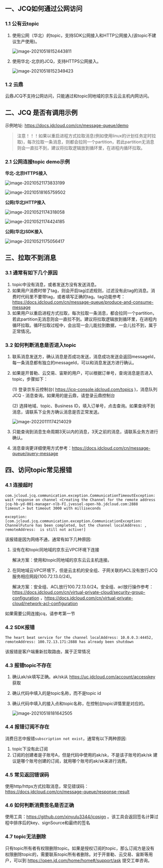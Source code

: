 ## 一、JCQ如何通过公网访问

### 1.1 公有云topic

1. 使用公网（华北）的topic，支持SDK公网接入和HTTP公网接入(该topic不建议生产使用)。

   ![image-20210518152443811](images/image-20210518152443811.png)

2. 使用华北-北京的JCQ，支持HTTPS公网接入。

   ![image-20210518152349423](images/image-20210518152349423.png)

### 1.2 云鼎

云鼎JCQ不支持公网访问，只能通过和topic同地域的京东云云主机内网访问。

## 二、JCQ 是否有调用示例

示例地址: https://docs.jdcloud.com/cn/message-queue/demo

> 注意！！！如果以重启进程方式拉取消息(例如使用linux的计划任务定时拉取)，每次拉取一条消息，则都会拉同一个partition，若此partition无消息则会一直拉不到，建议将拉取逻辑放到循环里，在进程内循环拉取。

### 2.1 公网连接topic demo示例

**华北-北京HTTPS接入**

![image-20210521173833199](images/image-20210521173833199.png)

![image-20210518165759502](images/image-20210518165759502.png)

**公网(华北)HTTP接入** 

![image-20210521174318058](images/image-20210521174318058.png)

![image-20210521174424185](images/image-20210521174424185.png)

**公网(华北)SDK接入**

![image-20210521175056417](images/image-20210521175056417.png)

## 三、拉取不到消息

### 3.1 通常有如下几个原因

1. topic中没有消息，或者发送方没有发送消息。
2. 如果用户消费时带了tag，则会开启tag过滤规则，过滤没有此tag的消息。消费时代码里不要带tag，或者填写正确的tag。tag功能参考：https://docs.jdcloud.com/cn/message-queue/produce-and-consume-message
3. 如果用户以重启进程方式拉取，每次拉取一条消息，都会拉同一个partition，若此partition无消息则会一直拉不到。建议将拉取逻辑放到循环里，在进程内循环拉取。循环拉取过程中，会出现一会儿能拉到数据，一会儿拉不到，属于正常情况。

### 3.2 如何判断消息是否进入topic

1. 联系消息发送方，确认消息是否成功发送，消息成功发送会返回messageId，每一条消息都有独立的messageId，可以和消息发送方进行确认。

2. 如果是开普勒、云交易、宙斯的用户，可以根据订单号，查询消息是否进入topic，步骤如下：

   (1) 登录京东云控制台( https://jcq-console.jdcloud.com/topics )，消息队列JCQ - 消息查询。如果用的是云鼎，请登录云鼎控制台

   (2) 选择地域、topic、Business ID，填入订单号，点击查询。如果查询不到消息，请联系下业务方确认消息是否正常发送。

   ![image-20220111174214029](images/image-20220111174214029.png)

3. 只能查询到消息生命周期3天以内的消息，3天之前的消息，请联系业务方进行确认。

4. 消息查询更详细使用方式参考：https://docs.jdcloud.com/cn/message-queue/query-message

## 四、访问topic常见报错

### 4.1 连接超时

```
com.jcloud.jcq.communication.exception.CommunicationTimeoutException: wait response on channel <Creating the Channel for the remote address jcq-hb-yd-001-manager-nlb-FI.jvessel-open-hb.jdcloud.com:2888 timeout.> but timeout 3000 with milliseconds
```

```
exception:[com.jcloud.jcq.communication.exception.CommunicationException: ChannelFuture has been completed, but the channel localAddress: , remoteAddress:  is still not active!]
```

该报错是因为网络不通，通常有如下几种原因: 

1. 没有在和topic同地域的京东云VPC环境下连接

   解决方案：使用和topic同地域的京东云云主机连接。

2. 在同地域云VPC环境下，但是云主机的安全组、子网关联的ACL没有放行JCQ服务相应网段(100.72.13.0/24)。

   解决方案：安全组、ACL放行100.72.13.0/24。安全组、acl放行操作参考：https://docs.jdcloud.com/cn/virtual-private-cloud/security-group-configuration ，https://docs.jdcloud.com/cn/virtual-private-cloud/network-acl-configuration

如果需要公网连接jcq，请参考第一节

### 4.2 SDK报错

```
The heart beat service for the channel localAddress: 10.0.0.3:44452, remoteAddress: 100.72.13.171:2888 has already been shutdown
```

该报错是客户端重新拉取路由，属于正常情况

### 4.3 报错topic不存在

1. 确认ak/sk填写正确。ak/sk从 https://uc.jdcloud.com/account/accesskey 获取

2. 确认代码中填入的是topic名称，而不是topic id

3. 确认代码中填入的接入点和topic名称，在控制台topic详情里是对应的。

   ![image-20210518181642505](images/image-20210518181642505.png)

### 4.4 报错订阅不存在

消费日志中报错`subscription not exist`，通常有以下两种原因:
1. topic下没有此订阅
2. 订阅的创建者是子账号A，但是代码中使用的ak/sk，不是该子账号的ak/sk
    建议是哪个账号创建的订阅，就用哪个账号的ak/sk来进行消费。

### 4.5 常见返回错误码

使用http/https方式拉取消息，常见错误码：https://docs.jdcloud.com/cn/message-queue/response-result

### 4.6 如何判断消费签名是否正确

使用工具：https://github.com/xinyulu3344/jcqsign 。该工具会返回签名计算过程中排序后的key、signSource和最终的签名

### 4.7 topic无法删除

只有topic所有者有权限删除topic。如果是授权订阅的topic，那么订阅方是没有权限删除topic的，需要联系topic所有者删除。对于开普勒、云交易、宙斯等用户，可以到 https://open.jd.com/home/home#/support/ask 提交工单咨询。

